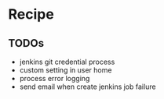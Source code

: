 # Recipe

## TODOs
- jenkins git credential process
- custom setting in user home
- process error logging
- send email when create jenkins job failure
